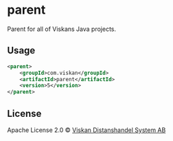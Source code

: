 # parent
Parent for all of Viskans Java projects.

## Usage
```xml
<parent>
    <groupId>com.viskan</groupId>
    <artifactId>parent</artifactId>
    <version>5</version>
</parent>
```

## License
Apache License 2.0 © [Viskan Distanshandel System AB](http://viskan.com/)
